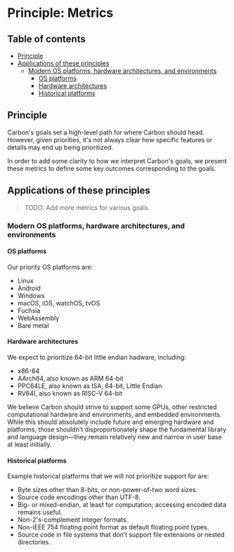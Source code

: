 # Principle: Metrics

<!--
Part of the Carbon Language project, under the Apache License v2.0 with LLVM
Exceptions. See /LICENSE for license information.
SPDX-License-Identifier: Apache-2.0 WITH LLVM-exception
-->

## Table of contents

<!-- toc -->

- [Principle](#principle)
- [Applications of these principles](#applications-of-these-principles)
  - [Modern OS platforms, hardware architectures, and environments](#modern-os-platforms-hardware-architectures-and-environments)
    - [OS platforms](#os-platforms)
    - [Hardware architectures](#hardware-architectures)
    - [Historical platforms](#historical-platforms)

<!-- tocstop -->

## Principle

Carbon's goals set a high-level path for where Carbon should head. However,
given priorities, it's not always clear how specific features or details may end
up being prioritized.

In order to add some clarity to how we interpret Carbon's goals, we present
these metrics to define some key outcomes corresponding to the goals.

## Applications of these principles

> TODO: Add more metrics for various goals.

### Modern OS platforms, hardware architectures, and environments

#### OS platforms

Our priority OS platforms are:

- Linux
- Android
- Windows
- macOS, iOS, watchOS, tvOS
- Fuchsia
- WebAssembly
- Bare metal

#### Hardware architectures

We expect to prioritize 64-bit little endian hadware, including:

- x86-64
- AArch64, also known as ARM 64-bit
- PPC64LE, also known as ISA, 64-bit, Little Endian
- RV64I, also known as RISC-V 64-bit

We believe Carbon should strive to support some GPUs, other restricted
computational hardware and environments, and embedded environments. While this
should absolutely include future and emerging hardware and platforms, those
shouldn't disproportionately shape the fundamental library and language
design—they remain relatively new and narrow in user base at least initially.

#### Historical platforms

Example historical platforms that we will not prioritize support for are:

- Byte sizes other than 8-bits, or non-power-of-two word sizes.
- Source code encodings other than UTF-8.
- Big- or mixed-endian, at least for computation; accessing encoded data remains
  useful.
- Non-2's-complement integer formats.
- Non-IEEE 754 floating point format as default floating point types.
- Source code in file systems that don’t support file extensions or nested
  directories.
